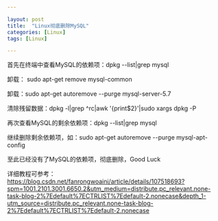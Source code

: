 ```yaml
---

layout: post
title:  "Linux彻底删除MySQL"
categories: [Linux]
tags: [Linux]

---
```

首先在终端中查看MySQL的依赖项：dpkg --list|grep mysql

卸载： sudo apt-get remove mysql-common

卸载：sudo apt-get autoremove --purge mysql-server-5.7

清除残留数据：dpkg -l|grep ^rc|awk '{print$2}'|sudo xargs dpkg -P

再次查看MySQL的剩余依赖项：dpkg --list|grep mysql

继续删除剩余依赖项，如：sudo apt-get autoremove --purge mysql-apt-config

至此已经没有了MySQL的依赖项，彻底删除，Good Luck

详细教程可参考：<https://blog.csdn.net/fanrongwoaini/article/details/107518693?spm=1001.2101.3001.6650.2&utm_medium=distribute.pc_relevant.none-task-blog-2%7Edefault%7ECTRLIST%7Edefault-2.nonecase&depth_1-utm_source=distribute.pc_relevant.none-task-blog-2%7Edefault%7ECTRLIST%7Edefault-2.nonecase>